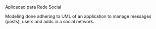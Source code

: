 Aplicacao para Rede Social

Modeling done adhering to UML of an application to manage messages (posts), users and adds in a social network.
